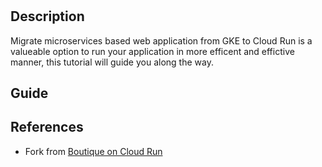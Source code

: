 #

## Description

Migrate microservices based web application from GKE to Cloud Run is a valueable option to run your application in more efficent and effictive manner, this tutorial will guide you along the way.

## Guide

## References
- Fork from [Boutique on Cloud Run](https://github.com/cc4i/boutique-on-cloudrun)